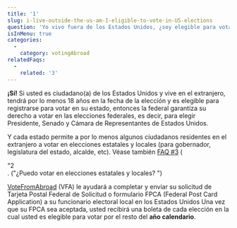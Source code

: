 ```yaml
---
title: '1'
slug: i-live-outside-the-us-am-I-eligible-to-vote-in-US-elections
question: 'Yo vivo fuera de los Estados Unidos, ¿soy elegible para votar en las elecciones del país?'
isInMenu: true
categories:
  - 
    category: votingAbroad
relatedFaqs:
  - 
    related: '3'
---
```

**¡Sí!** Si usted es ciudadano(a) de los Estados Unidos y vive en el extranjero, tendrá por lo menos 18 años en la fecha de la elección y es elegible para registrarse para votar en su estado, entonces la federal garantiza su derecho a votar en las elecciones federales, es decir, para elegir Presidente, Senado y Cámara de Representantes de Estados Unidos.

Y cada estado permite a por lo menos algunos ciudadanos residentes en el extranjero a votar en elecciones estatales y locales (para gobernador, legislatura del estado, alcalde, etc). Véase también [FAQ #3](/faqs/3) (

<div class="notranslate">
  "2
</div>. ("¿Puedo votar en elecciones estatales y locales?</strong> ")

[VoteFromAbroad](/) (VFA) le ayudará a completar y enviar su solicitud de Tarjeta Postal Federal de Solicitud o formulario FPCA (Federal Post Card Application) a su funcionario electoral local en los Estados Unidos Una vez que su FPCA sea aceptada, usted recibirá una boleta de cada elección en la cual usted es elegible para votar por el resto del **año calendario**.